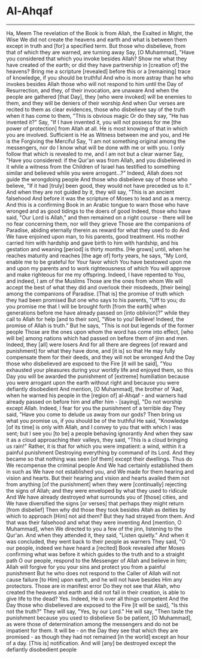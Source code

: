 # Al-Ahqaf
---
Ha, Meem
The revelation of the Book is from Allah, the Exalted in Might, the Wise
We did not create the heavens and earth and what is between them except in truth and [for] a specified term. But those who disbelieve, from that of which they are warned, are turning away
Say, [O Muhammad], "Have you considered that which you invoke besides Allah? Show me what they have created of the earth; or did they have partnership in [creation of] the heavens? Bring me a scripture [revealed] before this or a [remaining] trace of knowledge, if you should be truthful
And who is more astray than he who invokes besides Allah those who will not respond to him until the Day of Resurrection, and they, of their invocation, are unaware
And when the people are gathered [that Day], they [who were invoked] will be enemies to them, and they will be deniers of their worship
And when Our verses are recited to them as clear evidences, those who disbelieve say of the truth when it has come to them, "This is obvious magic
Or do they say, "He has invented it?" Say, "If I have invented it, you will not possess for me [the power of protection] from Allah at all. He is most knowing of that in which you are involved. Sufficient is He as Witness between me and you, and He is the Forgiving the Merciful
Say, "I am not something original among the messengers, nor do I know what will be done with me or with you. I only follow that which is revealed to me, and I am not but a clear warner
Say, "Have you considered: if the Qur'an was from Allah, and you disbelieved in it while a witness from the Children of Israel has testified to something similar and believed while you were arrogant...?" Indeed, Allah does not guide the wrongdoing people
And those who disbelieve say of those who believe, "If it had [truly] been good, they would not have preceded us to it." And when they are not guided by it, they will say, "This is an ancient falsehood
And before it was the scripture of Moses to lead and as a mercy. And this is a confirming Book in an Arabic tongue to warn those who have wronged and as good tidings to the doers of good
Indeed, those who have said, "Our Lord is Allah," and then remained on a right course - there will be no fear concerning them, nor will they grieve
Those are the companions of Paradise, abiding eternally therein as reward for what they used to do
And We have enjoined upon man, to his parents, good treatment. His mother carried him with hardship and gave birth to him with hardship, and his gestation and weaning [period] is thirty months. [He grows] until, when he reaches maturity and reaches [the age of] forty years, he says, "My Lord, enable me to be grateful for Your favor which You have bestowed upon me and upon my parents and to work righteousness of which You will approve and make righteous for me my offspring. Indeed, I have repented to You, and indeed, I am of the Muslims
Those are the ones from whom We will accept the best of what they did and overlook their misdeeds, [their being] among the companions of Paradise. [That is] the promise of truth which they had been promised
But one who says to his parents, "Uff to you; do you promise me that I will be brought forth [from the earth] when generations before me have already passed on [into oblivion]?" while they call to Allah for help [and to their son], "Woe to you! Believe! Indeed, the promise of Allah is truth." But he says, "This is not but legends of the former people
Those are the ones upon whom the word has come into effect, [who will be] among nations which had passed on before them of jinn and men. Indeed, they [all] were losers
And for all there are degrees [of reward and punishment] for what they have done, and [it is] so that He may fully compensate them for their deeds, and they will not be wronged
And the Day those who disbelieved are exposed to the Fire [it will be said], "You exhausted your pleasures during your worldly life and enjoyed them, so this Day you will be awarded the punishment of [extreme] humiliation because you were arrogant upon the earth without right and because you were defiantly disobedient
And mention, [O Muhammad], the brother of 'Aad, when he warned his people in the [region of] al-Ahqaf - and warners had already passed on before him and after him - [saying], "Do not worship except Allah. Indeed, I fear for you the punishment of a terrible day
They said, "Have you come to delude us away from our gods? Then bring us what you promise us, if you should be of the truthful
He said, "Knowledge [of its time] is only with Allah, and I convey to you that with which I was sent; but I see you [to be] a people behaving ignorantly
And when they saw it as a cloud approaching their valleys, they said, "This is a cloud bringing us rain!" Rather, it is that for which you were impatient: a wind, within it a painful punishment
Destroying everything by command of its Lord. And they became so that nothing was seen [of them] except their dwellings. Thus do We recompense the criminal people
And We had certainly established them in such as We have not established you, and We made for them hearing and vision and hearts. But their hearing and vision and hearts availed them not from anything [of the punishment] when they were [continually] rejecting the signs of Allah; and they were enveloped by what they used to ridicule
And We have already destroyed what surrounds you of [those] cities, and We have diversified the signs [or verses] that perhaps they might return [from disbelief]
Then why did those they took besides Allah as deities by which to approach [Him] not aid them? But they had strayed from them. And that was their falsehood and what they were inventing
And [mention, O Muhammad], when We directed to you a few of the jinn, listening to the Qur'an. And when they attended it, they said, "Listen quietly." And when it was concluded, they went back to their people as warners
They said, "O our people, indeed we have heard a [recited] Book revealed after Moses confirming what was before it which guides to the truth and to a straight path
O our people, respond to the Messenger of Allah and believe in him; Allah will forgive for you your sins and protect you from a painful punishment
But he who does not respond to the Caller of Allah will not cause failure [to Him] upon earth, and he will not have besides Him any protectors. Those are in manifest error
Do they not see that Allah, who created the heavens and earth and did not fail in their creation, is able to give life to the dead? Yes. Indeed, He is over all things competent
And the Day those who disbelieved are exposed to the Fire [it will be said], "Is this not the truth?" They will say, "Yes, by our Lord." He will say, "Then taste the punishment because you used to disbelieve
So be patient, [O Muhammad], as were those of determination among the messengers and do not be impatient for them. It will be - on the Day they see that which they are promised - as though they had not remained [in the world] except an hour of a day. [This is] notification. And will [any] be destroyed except the defiantly disobedient people

